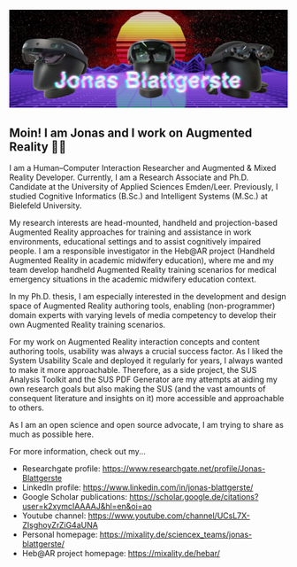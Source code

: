 ![Header](https://github.com/jblattgerste/jblattgerste/blob/main/header.jpg?raw=true)

## Moin! I am Jonas and I work on Augmented Reality :man_technologist:

I am a Human–Computer Interaction Researcher and Augmented & Mixed Reality Developer. Currently, I am a Research Associate and Ph.D. Candidate at the University of Applied Sciences Emden/Leer. Previously, I studied Cognitive Informatics (B.Sc.) and Intelligent Systems (M.Sc.) at Bielefeld University.

My research interests are head-mounted, handheld and projection-based Augmented Reality approaches for training and assistance in work environments, educational settings and to assist cognitively impaired people. I am a responsible investigator in the Heb@AR project (Handheld Augmented Reality in academic midwifery education), where me and my team develop handheld Augmented Reality training scenarios for medical emergency situations in the academic midwifery education context.

In my Ph.D. thesis, I am especially interested in the development and design space of Augmented Reality authoring tools, enabling (non-programmer) domain experts with varying levels of media competency to develop their own Augmented Reality training scenarios.

For my work on Augmented Reality interaction concepts and content authoring tools, usability was always a crucial success factor. As I liked the System Usability Scale and deployed it regularly for years, I always wanted to make it more approachable. Therefore, as a side project, the SUS Analysis Toolkit and the SUS PDF Generator are my attempts at aiding my own research goals but also making the SUS (and the vast amounts of consequent literature and insights on it) more accessible and approachable to others.

As I am an open science and open source advocate, I am trying to share as much as possible here.

For more information, check out my...
- Researchgate profile: https://www.researchgate.net/profile/Jonas-Blattgerste
- LinkedIn profile: https://www.linkedin.com/in/jonas-blattgerste/
- Google Scholar publications:  https://scholar.google.de/citations?user=k2xymcIAAAAJ&hl=en&oi=ao
- Youtube channel: https://www.youtube.com/channel/UCsL7X-ZIsghoyZrZiG4aUNA
- Personal homepage: https://mixality.de/sciencex_teams/jonas-blattgerste/
- Heb@AR project homepage: https://mixality.de/hebar/
